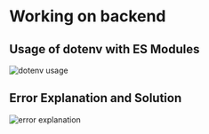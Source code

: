 # Working on backend
## Usage of dotenv with ES Modules

![dotenv usage](./92b09533-6bc1-43b0-9831-d2b8a0484a81.png)

## Error Explanation and Solution

![error explanation](./63faed34-7e4e-4ac3-b42b-dfcfae043d9c.png)
